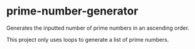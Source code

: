 # prime-number-generator
Generates the inputted number of prime numbers in an ascending order.

This project only uses loops to generate a list of prime numbers.
